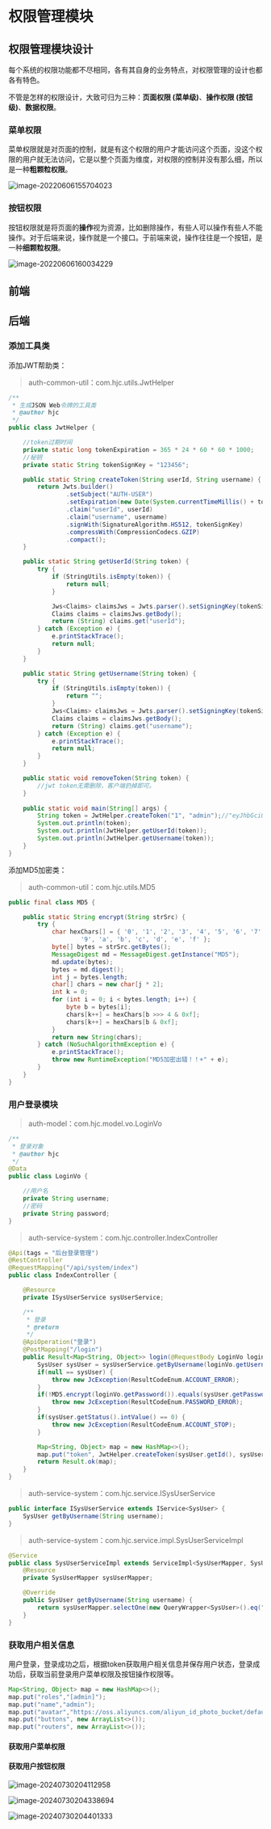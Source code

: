 # 权限管理模块

## 权限管理模块设计

每个系统的权限功能都不尽相同，各有其自身的业务特点，对权限管理的设计也都各有特色。

不管是怎样的权限设计，大致可归为三种：**页面权限 (菜单级)**、**操作权限 (按钮级)**、**数据权限**。

### 菜单权限

菜单权限就是对页面的控制，就是有这个权限的用户才能访问这个页面，没这个权限的用户就无法访问，它是以整个页面为维度，对权限的控制并没有那么细，所以是一种**粗颗粒权限**。

![image-20220606155704023](assets/image-20220606155704023.png)

### 按钮权限

按钮权限就是将页面的**操作**视为资源，比如删除操作，有些人可以操作有些人不能操作。对于后端来说，操作就是一个接口。于前端来说，操作往往是一个按钮，是一种**细颗粒权限**。

![image-20220606160034229](assets/image-20220606160034229.png)

## 前端





## 后端



### 添加工具类

添加JWT帮助类：

> auth-common-util：com.hjc.utils.JwtHelper

```java
/**
 * 生成JSON Web令牌的工具类
 * @author hjc
 */
public class JwtHelper {

    //token过期时间
    private static long tokenExpiration = 365 * 24 * 60 * 60 * 1000;
    //秘钥
    private static String tokenSignKey = "123456";

    public static String createToken(String userId, String username) {
        return Jwts.builder()
                .setSubject("AUTH-USER")
                .setExpiration(new Date(System.currentTimeMillis() + tokenExpiration))
                .claim("userId", userId)
                .claim("username", username)
                .signWith(SignatureAlgorithm.HS512, tokenSignKey)
                .compressWith(CompressionCodecs.GZIP)
                .compact();
    }

    public static String getUserId(String token) {
        try {
            if (StringUtils.isEmpty(token)) {
                return null;
            }

            Jws<Claims> claimsJws = Jwts.parser().setSigningKey(tokenSignKey).parseClaimsJws(token);
            Claims claims = claimsJws.getBody();
            return (String) claims.get("userId");
        } catch (Exception e) {
            e.printStackTrace();
            return null;
        }
    }

    public static String getUsername(String token) {
        try {
            if (StringUtils.isEmpty(token)) {
                return "";
            }
            Jws<Claims> claimsJws = Jwts.parser().setSigningKey(tokenSignKey).parseClaimsJws(token);
            Claims claims = claimsJws.getBody();
            return (String) claims.get("username");
        } catch (Exception e) {
            e.printStackTrace();
            return null;
        }
    }

    public static void removeToken(String token) {
        //jwt token无需删除，客户端扔掉即可。
    }
    
    public static void main(String[] args) {
        String token = JwtHelper.createToken("1", "admin");//"eyJhbGciOiJIUzUxMiIsInppcCI6IkdaSVAifQ.H4sIAAAAAAAAAKtWKi5NUrJSCjAK0A0Ndg1S0lFKrShQsjI0MzY2sDQ3MTbQUSotTi3yTFGyMjKEsP0Sc1OBWp6unfB0f7NSLQDxzD8_QwAAAA.2eCJdsJXOYaWFmPTJc8gl1YHTRl9DAeEJprKZn4IgJP9Fzo5fLddOQn1Iv2C25qMpwHQkPIGukTQtskWsNrnhQ";//JwtHelper.createToken("1", "admin");
        System.out.println(token);
        System.out.println(JwtHelper.getUserId(token));
        System.out.println(JwtHelper.getUsername(token));
    }
}
```

添加MD5加密类：

> auth-common-util：com.hjc.utils.MD5

```java
public final class MD5 {

    public static String encrypt(String strSrc) {
        try {
            char hexChars[] = { '0', '1', '2', '3', '4', '5', '6', '7', '8',
                    '9', 'a', 'b', 'c', 'd', 'e', 'f' };
            byte[] bytes = strSrc.getBytes();
            MessageDigest md = MessageDigest.getInstance("MD5");
            md.update(bytes);
            bytes = md.digest();
            int j = bytes.length;
            char[] chars = new char[j * 2];
            int k = 0;
            for (int i = 0; i < bytes.length; i++) {
                byte b = bytes[i];
                chars[k++] = hexChars[b >>> 4 & 0xf];
                chars[k++] = hexChars[b & 0xf];
            }
            return new String(chars);
        } catch (NoSuchAlgorithmException e) {
            e.printStackTrace();
            throw new RuntimeException("MD5加密出错！！+" + e);
        }
    }
}
```

### 用户登录模块

> auth-model：com.hjc.model.vo.LoginVo

```java
/**
 * 登录对象
 * @author hjc
 */
@Data
public class LoginVo {

    //用户名
    private String username;
    //密码
    private String password;
}
```

> auth-service-system：com.hjc.controller.IndexController

```java
@Api(tags = "后台登录管理")
@RestController
@RequestMapping("/api/system/index")
public class IndexController {

    @Resource
    private ISysUserService sysUserService;

    /**
     * 登录
     * @return
     */
    @ApiOperation("登录")
    @PostMapping("/login")
    public Result<Map<String, Object>> login(@RequestBody LoginVo loginVo) {
        SysUser sysUser = sysUserService.getByUsername(loginVo.getUsername());
        if(null == sysUser) {
            throw new JcException(ResultCodeEnum.ACCOUNT_ERROR);
        }
        if(!MD5.encrypt(loginVo.getPassword()).equals(sysUser.getPassword())) {
            throw new JcException(ResultCodeEnum.PASSWORD_ERROR);
        }
        if(sysUser.getStatus().intValue() == 0) {
            throw new JcException(ResultCodeEnum.ACCOUNT_STOP);
        }

        Map<String, Object> map = new HashMap<>();
        map.put("token", JwtHelper.createToken(sysUser.getId(), sysUser.getUsername()));
        return Result.ok(map);
    }
}
```

> auth-service-system：com.hjc.service.ISysUserService

```java
public interface ISysUserService extends IService<SysUser> {
    SysUser getByUsername(String username);
}

```

> auth-service-system：com.hjc.service.impl.SysUserServiceImpl

```java
@Service
public class SysUserServiceImpl extends ServiceImpl<SysUserMapper, SysUser> implements ISysUserService {
    @Resource
    private SysUserMapper sysUserMapper;

    @Override
    public SysUser getByUsername(String username) {
        return sysUserMapper.selectOne(new QueryWrapper<SysUser>().eq("username",username));
    }
}
```

### 获取用户相关信息

用户登录，登录成功之后，根据token获取用户相关信息并保存用户状态，登录成功后，获取当前登录用户菜单权限及按钮操作权限等。

```java
Map<String, Object> map = new HashMap<>();
map.put("roles","[admin]");
map.put("name","admin");
map.put("avatar","https://oss.aliyuncs.com/aliyun_id_photo_bucket/default_handsome.jpg");
map.put("buttons", new ArrayList<>());
map.put("routers", new ArrayList<>());
```

#### 获取用户菜单权限



#### 获取用户按钮权限









![image-20240730204112958](assets/image-20240730204112958.png)



![image-20240730204338694](assets/image-20240730204338694.png)

![image-20240730204401333](assets/image-20240730204401333.png)

